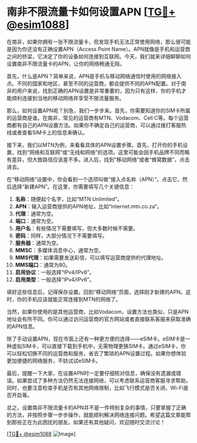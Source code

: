 # 南非不限流量卡如何设置APN [[TG💪+ @esim1088](https://t.me/s/esim1088)]

在南非，如果你拥有一张不限流量卡，但发现手机无法正常使用网络，那么很可能是因为你还没有正确设置APN（Access Point Name）。APN就像是手机和运营商之间的桥梁，它决定了你的设备如何连接到互联网。今天，我们就来详细聊聊如何设置南非不限流量卡的APN，让你的网络畅通无阻。

首先，什么是APN？简单来说，APN是手机与移动网络通信时使用的网络接入点。不同的国家和地区，甚至不同的运营商，都会提供不同的APN配置。对于南非的用户来说，找到正确的APN设置是非常重要的，因为只有这样，你的手机才能顺利连接到当地的移动网络并享受不限流量服务。

那么，如何设置APN呢？别急，我们一步步来。首先，你需要知道你的SIM卡所属的运营商是谁。在南非，常见的运营商有MTN、Vodacom、Cell C等。每个运营商都有自己的APN设置方法。如果你不确定自己的运营商，可以通过拨打客服热线或者查看SIM卡上的信息来确认。

接下来，我们以MTN为例，来看看具体的APN设置步骤。首先，打开你的手机设置，找到“网络和互联网”或“无线和网络”的选项。这里可能会因手机品牌不同而略有差异，但大致路径应该差不多。进入后，找到“移动网络”或者“蜂窝数据”，点击进去。

在“移动网络”设置中，你会看到一个选项叫做“接入点名称（APN）”。点击它，然后选择“新建APN”。在这里，你需要填写几个关键信息：

1. **名称**：随便起个名字，比如“MTN Unlimited”。
2. **APN**：输入运营商提供的APN地址，比如“internet.mtn.co.za”。
3. **代理**：通常为空。
4. **端口**：通常为空。
5. **用户名**：有些情况下需要填写，但大多数时候不需要。
6. **密码**：同样，大部分情况下不需要填写。
7. **服务器**：通常为空。
8. **MMSC**：多媒体消息中心，通常为空。
9. **MMS代理**：如果需要发送彩信，可以填写运营商提供的代理地址。
10. **MMS端口**：通常为80。
11. **启用协议**：一般选择“IPv4/IPv6”。
12. **启用类型**：一般选择“IPv4/IPv6”。

填好这些信息后，记得保存设置。回到“移动网络”页面，选择刚才新建的APN。这时，你的手机应该就能正常连接到MTN的网络了。

当然，如果你使用的是其他运营商，比如Vodacom，设置方法也类似，只是APN地址会有所不同。你可以通过访问运营商的官方网站或者直接联系客服来获取准确的APN信息。

除了手动设置APN，现在市面上还有一种更方便的选择——eSIM卡。eSIM卡是一种虚拟SIM卡，可以直接下载到手机中，无需物理更换SIM卡。通过eSIM卡，你可以轻松切换不同的运营商和服务，省去了繁琐的APN设置过程。如果你想体验更加便捷的网络服务，不妨试试eSIM卡。

最后，提醒一下大家，在设置APN时一定要仔细核对信息，确保没有遗漏或错误。如果尝试了多种方法仍然无法连接网络，可以考虑联系运营商客服寻求帮助。同时，也要注意检查手机是否有其他网络限制，比如飞行模式是否关闭，Wi-Fi是否开启等。

总之，设置南非不限流量卡的APN并不是一件特别复杂的事情，只要掌握了正确的方法，并按照步骤一步步操作，就能顺利解决网络连接问题。希望这篇文章能帮到那些正在为此困扰的朋友。如果还有其他疑问，欢迎随时交流讨论！

[[TG💪+ @esim1088](https://t.me/s/esim1088) ![Image](https://i.postimg.cc/4NQfJmqS/Snipaste-2025-05-13-00-14-12.png)]